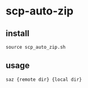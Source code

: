 # scp-auto-zip
## install
```
source scp_auto_zip.sh
```
## usage
```
saz {remote dir} {local dir}
```
